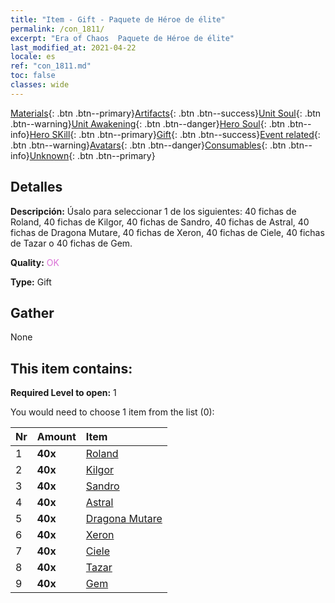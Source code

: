 ```yaml
---
title: "Item - Gift - Paquete de Héroe de élite"
permalink: /con_1811/
excerpt: "Era of Chaos  Paquete de Héroe de élite"
last_modified_at: 2021-04-22
locale: es
ref: "con_1811.md"
toc: false
classes: wide
---
```

 [Materials](/ItemsES/){: .btn .btn--primary}[Artifacts](/ItemsES/Artifacts/){: .btn .btn--success}[Unit Soul](/ItemsES/UnitSoul/){: .btn .btn--warning}[Unit Awakening](/ItemsES/UnitAwakening/){: .btn .btn--danger}[Hero Soul](/ItemsES/HeroSoul/){: .btn .btn--info}[Hero SKill](/ItemsES/HeroSkill/){: .btn .btn--primary}[Gift](/ItemsES/Gift/){: .btn .btn--success}[Event related](/ItemsES/Events/){: .btn .btn--warning}[Avatars](/ItemsES/Avatars/){: .btn .btn--danger}[Consumables](/ItemsES/Consumables/){: .btn .btn--info}[Unknown](/ItemsES/Unknown/){: .btn .btn--primary}

## Detalles
 **Descripción:** Úsalo para seleccionar 1 de los siguientes: 40 fichas de Roland, 40 fichas de Kilgor, 40 fichas de Sandro, 40 fichas de Astral, 40 fichas de Dragona Mutare, 40 fichas de Xeron, 40 fichas de Ciele, 40 fichas de Tazar o 40 fichas de Gem.

 **Quality:** <span style="color: #DA70D6">OK</span>

 **Type:** Gift

## Gather

  None

## This item contains:

 **Required Level to open:** 1

 You would need to choose 1 item from the list (0):

  | Nr | Amount |     Item    |
  |:---|:-------|:------------|
  | 1 |  **40x** | [Roland](/es/Items/her_362/) |  | 
  | 2 |  **40x** | [Kilgor](/es/Items/her_374/) |  | 
  | 3 |  **40x** | [Sandro](/es/Items/her_371/) |  | 
  | 4 |  **40x** | [Astral](/es/Items/her_388/) |  | 
  | 5 |  **40x** | [Dragona Mutare](/es/Items/her_390/) |  | 
  | 6 |  **40x** | [Xeron](/es/Items/her_383/) |  | 
  | 7 |  **40x** | [Ciele](/es/Items/her_382/) |  | 
  | 8 |  **40x** | [Tazar](/es/Items/her_393/) |  | 
  | 9 |  **40x** | [Gem](/es/Items/her_369/) |  | 
